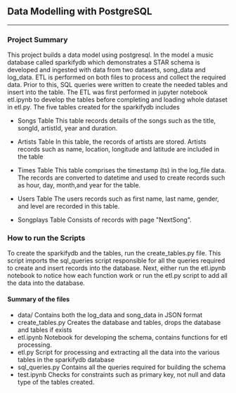## Data Modelling with PostgreSQL 
--------

### Project Summary

This project builds a data model using postgresql. In the model a music database called sparkifydb which demonstrates a STAR schema is developed and ingested with data from two datasets, song_data and log_data. ETL is performed on both files to process and collect the required data. Prior to this, SQL queries were written to create the needed tables and insert into the table. The ETL was first performed in jupyter notebook etl.ipynb to develop the tables before completing and loading whole dataset in etl.py. The five tables created for the sparkifydb includes 

* Songs Table
   This table records details of the songs such as the title, songId, artistId, year and duration. 

* Artists Table
   In this table, the records of artists are stored. Artists records such as name, location, longitude and latitude are included in the table

* Times Table
   This table comprises the timestamp (ts) in the log_file data. The records are converted to datetime and used to create records such as hour, day, month,and year for the table. 

* Users Table
   The users records such as first name, last name, gender, and level are recorded in this table. 

* Songplays Table
   Consists of records with page "NextSong". 

### How to run the Scripts

To create the sparkifydb and the tables, run the create_tables.py file. This script imports the sql_queries script responsible for all the queries required to create and insert records into the database. Next, either run the etl.ipynb notebook to notice how each function work or run the etl.py script to add all the data into the database. 

#### Summary of the files

* data/
    Contains both the log_data and song_data in JSON format
* create_tables.py
    Creates the database and tables, drops the database and tables if exists
* etl.ipynb
    Notebook for developing the schema, contains functions for etl processing.
* etl.py
    Script for processing and extracting all the data into the various tables in the sparkifydb database
* sql_queries.py
    Contains all the queries required for building the schema
* test.ipynb
    Checks for constraints such as primary key, not null and data type of the tables created.  
